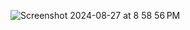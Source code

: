 ![Screenshot 2024-08-27 at 8 58 56 PM](https://github.com/user-attachments/assets/1f197508-5618-454e-8799-52398db06031)
